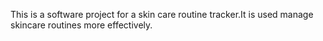 This is a software project for a skin care routine tracker.It is used manage skincare routines more effectively.

